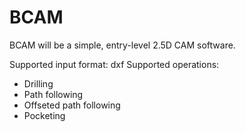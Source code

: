 BCAM
====

BCAM will be a simple, entry-level 2.5D CAM software.

Supported input format: dxf
Supported operations:

  * Drilling
  * Path following
  * Offseted path following
  * Pocketing
